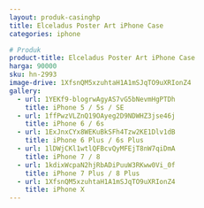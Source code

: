 ```yaml
---
layout: produk-casinghp
title: Elceladus Poster Art iPhone Case
categories: iphone

# Produk
product-title: Elceladus Poster Art iPhone Case
harga: 90000
sku: hn-2993
image-drive: 1XfsnQM5xzuhtaH1A1mSJqTO9uXRIonZ4
gallery:
  - url: 1YEKf9-blogrwAgyAS7vG5bNevmHgPTDh
    title: iPhone 5 / 5s / SE
  - url: 1ffPwzVLZnQ19OAyeg2D9NDWHZ3jse46j
    title: iPhone 6 / 6s
  - url: 1ExJnxCYx8WEKuBkSFh4Tzw2KE1Dlv1dB
    title: iPhone 6 Plus / 6s Plus
  - url: 1lDWjCKl1wtlQFBcvQyMFEjT8nW7qiDmA
    title: iPhone 7 / 8
  - url: 1kdixWcpaN2hjRbADiPuuW3RKww0Vi_0f
    title: iPhone 7 Plus / 8 Plus
  - url: 1XfsnQM5xzuhtaH1A1mSJqTO9uXRIonZ4
    title: iPhone X
---
```

